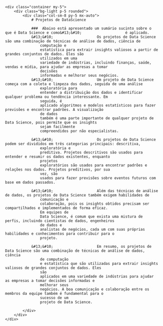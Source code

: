 
    <div class="container my-5">
        <div class="bg-light p-5 rounded">
            <div class="col-sm-8 py-5 mx-auto">
                # Projetos de DataScience

                ###  Abaixo está apresentado um sumário sucinto sobre o que é Data Science e como&#13;&#10;                    é aplicado.
                &#13;&#10;                    Os projetos de Data Science são uma combinação de técnicas de análise de dados, ciência de
                    computação e
                    estatística para extrair insights valiosos a partir de grandes conjuntos de dados. Eles são
                    utilizados em uma
                    variedade de indústrias, incluindo finanças, saúde, vendas e mídia, para ajudar as empresas a tomar
                    decisões
                    informadas e melhorar seus negócios.
                &#13;&#10;                    Um projeto de Data Science começa com a coleta e limpeza dos dados, seguida de uma análise
                    exploratória para
                    entender a distribuição dos dados e identificar qualquer problema ou tendência interessante. Em
                    seguida, é
                    aplicado algoritmos e modelos estatísticos para fazer previsões e encontrar padrões. A visualização
                    de dados
                    também é uma parte importante de qualquer projeto de Data Science, pois permite que os insights
                    sejam facilmente
                    compreendidos por não especialistas.
                
                &#13;&#10;                    Os projetos de Data Science podem ser divididos em três categorias principais: descritiva,
                    exploratória e
                    preditiva. Projetos descritivos são usados para entender e resumir os dados existentes, enquanto
                    projetos
                    exploratórios são usados para encontrar padrões e relações nos dados. Projetos preditivos, por sua
                    vez, são
                    usados para fazer previsões sobre eventos futuros com base em dados passados.
                
                &#13;&#10;                    Além das técnicas de análise de dados, os projetos de Data Science também exigem habilidades de
                    comunicação e
                    colaboração, pois os insights obtidos precisam ser compartilhados e implementados de forma eficaz.
                    Em equipes de
                    Data Science, é comum que exista uma mistura de perfis, incluindo cientistas de dados, engenheiros
                    de dados e
                    analistas de negócios, cada um com suas próprias habilidades e conhecimentos para contribuir para o
                    projeto.
                
                &#13;&#10;                    Em resumo, os projetos de Data Science são uma combinação de técnicas de análise de dados, ciência
                    de computação
                    e estatística que são utilizadas para extrair insights valiosos de grandes conjuntos de dados. Eles
                    são
                    aplicados em uma variedade de indústrias para ajudar as empresas a tomar decisões informadas e
                    melhorar seus
                    negócios. A boa comunicação e colaboração entre os membros da equipe também é fundamental para o
                    sucesso de um
                    projeto de Data Science.
                
            </div>
        </div>
    </div>

    


